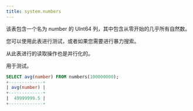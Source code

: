 ```yaml
---
title: system.numbers
---
```


该表包含一个名为 number 的 UInt64 列，其中包含从零开始的几乎所有自然数。

您可以使用此表进行测试，或者如果您需要进行暴力搜索。

从此表进行的读取操作也是并行化的。

用于测试。

```sql
SELECT avg(number) FROM numbers(100000000);
+-------------+
| avg(number) |
+-------------+
|  49999999.5 |
+-------------+
```